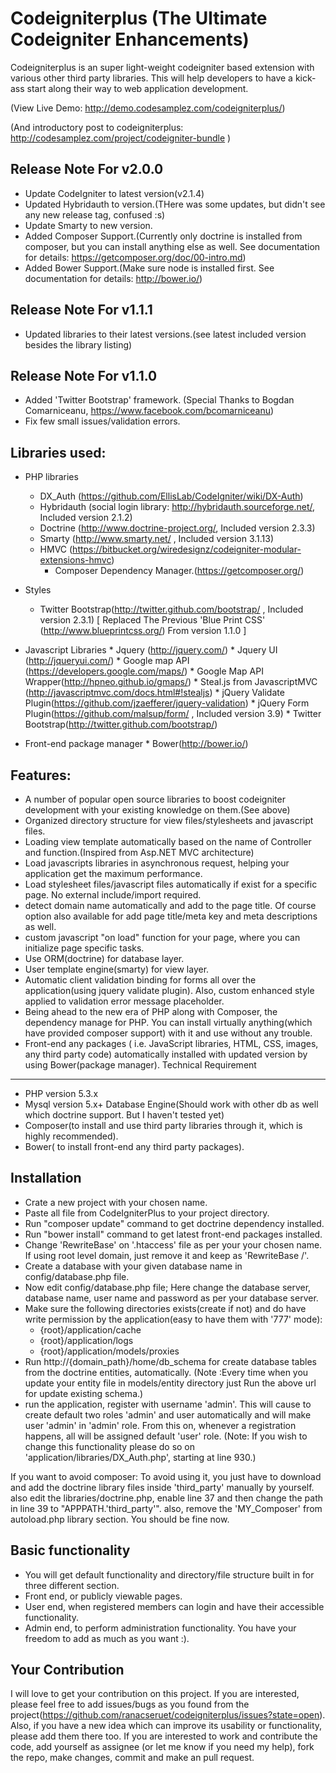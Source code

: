Codeigniterplus (The Ultimate Codeigniter Enhancements)
=====================================

Codeigniterplus is an super light-weight codeigniter based extension with various other third party libraries. This will help developers
to have a kick-ass start along their way to web application development.

(View Live Demo: http://demo.codesamplez.com/codeigniterplus/)

(And introductory post to codeigniterplus: http://codesamplez.com/project/codeigniter-bundle )

Release Note For v2.0.0
----------------------
- Update CodeIgniter to latest version(v2.1.4)
- Updated Hybridauth to version.(THere was some updates, but didn't see any new release tag, confused :s)
- Update Smarty to new version.
- Added Composer Support.(Currently only doctrine is installed from composer, but you can install anything else as well. 
See documentation for details: https://getcomposer.org/doc/00-intro.md) 
- Added Bower Support.(Make sure node is installed first. See documentation for details: http://bower.io/)

Release Note For v1.1.1
----------------------
- Updated libraries to their latest versions.(see latest included version besides the library listing)

Release Note For v1.1.0
----------------------
- Added 'Twitter Bootstrap' framework. (Special Thanks to Bogdan Comarniceanu, https://www.facebook.com/bcomarniceanu)
- Fix few small issues/validation errors.
	
Libraries used:
------------------
- PHP libraries
	* DX_Auth (https://github.com/EllisLab/CodeIgniter/wiki/DX-Auth)
	* Hybridauth (social login library: http://hybridauth.sourceforge.net/, Included version 2.1.2)
	* Doctrine (http://www.doctrine-project.org/, Included version 2.3.3)
	* Smarty (http://www.smarty.net/ , Included version 3.1.13)
	* HMVC (https://bitbucket.org/wiredesignz/codeigniter-modular-extensions-hmvc) 
        * Composer Dependency Manager.(https://getcomposer.org/)

- Styles
	* Twitter Bootstrap(http://twitter.github.com/bootstrap/ , Included version 2.3.1) [ Replaced The Previous 'Blue Print CSS' (http://www.blueprintcss.org/) From version 1.1.0 ]

- Javascript Libraries
       * Jquery (http://jquery.com/)
       * Jquery UI (http://jqueryui.com/)
       * Google map API (https://developers.google.com/maps/)
       * Google Map API Wrapper(http://hpneo.github.io/gmaps/)
       * Steal.js from JavascriptMVC (http://javascriptmvc.com/docs.html#!stealjs)
       * jQuery Validate Plugin(https://github.com/jzaefferer/jquery-validation)
       * jQuery Form Plugin(https://github.com/malsup/form/ , Included version 3.9)
       * Twitter Bootstrap(http://twitter.github.com/bootstrap/)

- Front-end package manager
       * Bower(http://bower.io/)

Features:
----------
- A number of popular open source libraries to boost codeigniter development with your existing knowledge on them.(See above)
- Organized directory structure for view files/stylesheets and javascript files.
- Loading view template automatically based on the name of Controller and function.(Inspired from Asp.NET MVC architecture)
- Load javascripts libraries in asynchronous request, helping your application get the maximum performance.
- Load stylesheet files/javascript files automatically if exist for a specific page. No external include/import required.
- detect domain name automatically and add to the page title. Of course option also available for add page title/meta key and 
meta descriptions as well.
- custom javascript "on load" function for your page, where you can initialize page specific tasks.
- Use ORM(doctrine) for database layer.
- User template engine(smarty) for view layer.
- Automatic client validation binding for forms all over the application(using jquery validate plugin). Also, custom enhanced style 
  applied to validation error message placeholder.
- Being ahead to the new era of PHP along with Composer, the dependency manage for PHP. You can install virtually anything(which have provided 
composer support) with it and use without any trouble.
- Front-end any packages ( i.e. JavaScript libraries, HTML, CSS, images, any third party code) automatically installed with updated version by using Bower(package manager).
Technical Requirement
---------------------
- PHP version 5.3.x
- Mysql version 5.x+ Database Engine(Should work with other db as well which doctrine support. But I haven't tested yet)
- Composer(to install and use third party libraries through it, which is highly recommended).
- Bower( to install front-end any third party packages).

Installation
----------
- Crate a new project with your chosen name. 
- Paste all file from CodeIgniterPlus to your project directory.
- Run "composer update" command to get doctrine dependency installed.
- Run "bower install" command to get latest front-end packages installed.
- Change 'RewriteBase' on '.htaccess' file as per your your chosen name. If using root level domain, just remove it and keep as 'RewriteBase /'. 
- Create a database with your given database name in config/database.php file.
- Now edit config/database.php file; Here change the database server, database name, user name and password as per your database server.
- Make sure the following directories exists(create if not) and do have write permission by the application(easy to have them with '777' mode):
    * {root}/application/cache
    * {root}/application/logs
    * {root}/application/models/proxies
- Run http://{domain_path}/home/db_schema for create database tables from the doctrine entities, automatically.
  (Note :Every time when you update your entity file in models/entity directory just Run the above url for update existing schema.)
- run the application, register with username 'admin'. This will cause to create default two roles 'admin' and user automatically and will 
  make user 'admin' in 'admin' role. From this on, whenever a registration happens, all will be assigned default 'user' role.
  (Note: If you wish to change this functionality please do so on 'application/libraries/DX_Auth.php', starting at line 930.)

If you want to avoid composer:
To avoid using it, you just have to download and add the doctrine library files inside 'third_party' manually by yourself. also edit the
libraries/doctrine.php, enable line 37 and then change the path in line 39 to "APPPATH.'third_party'". also, remove the 'MY_Composer' 
from autoload.php library section. You should be fine now.


Basic functionality
-------------------
- You will get default functionality and directory/file structure built in for three different section.
- Front end, or publicly viewable pages.
- User end, when registered members can login and have their accessible functionality.
- Admin end, to perform administration functionality. You have your freedom to add as much as you want :).

Your Contribution
-------------------

I will love to get your contribution on this project. If you are interested, please feel free to add issues/bugs as you found from the 
project(https://github.com/ranacseruet/codeigniterplus/issues?state=open). Also, if you have a new idea which can improve its usability
or functionality, please add them there too. If you are interested to work and contribute the code, add yourself as assignee
(or let me know if you need my help), fork the repo, make changes, commit and make an pull request.

